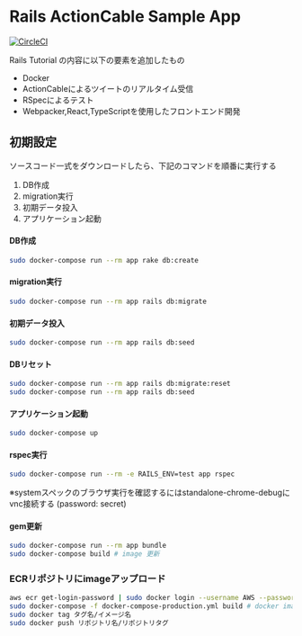 # Rails ActionCable Sample App

[![CircleCI](https://circleci.com/gh/habanero2012/rails_tutorial_sample_app.svg?style=svg&circle-token=cc1470e5238f81f6e4188c1e12909ca26bc46dd6)](<https://app.circleci.com/github/habanero2012/rails_tutorial_sample_app/pipelines>)

Rails Tutorial の内容に以下の要素を追加したもの

* Docker
* ActionCableによるツイートのリアルタイム受信
* RSpecによるテスト
* Webpacker,React,TypeScriptを使用したフロントエンド開発

## 初期設定

ソースコード一式をダウンロードしたら、下記のコマンドを順番に実行する

1. DB作成
2. migration実行
3. 初期データ投入
4. アプリケーション起動

#### DB作成
```bash
sudo docker-compose run --rm app rake db:create
```

#### migration実行
```bash
sudo docker-compose run --rm app rails db:migrate
```

#### 初期データ投入
```bash
sudo docker-compose run --rm app rails db:seed
```

#### DBリセット
```bash
sudo docker-compose run --rm app rails db:migrate:reset
sudo docker-compose run --rm app rails db:seed
```

#### アプリケーション起動
```bash
sudo docker-compose up
```

#### rspec実行
```bash
sudo docker-compose run --rm -e RAILS_ENV=test app rspec
```
※systemスペックのブラウザ実行を確認するにはstandalone-chrome-debugにvnc接続する
(password: secret)

#### gem更新
```bash
sudo docker-compose run --rm app bundle
sudo docker-compose build # image 更新
```

### ECRリポジトリにimageアップロード
```bash
aws ecr get-login-password | sudo docker login --username AWS --password-stdin リポジトリURL # ECRログイン
sudo docker-compose -f docker-compose-production.yml build # docker imageのビルド
sudo docker tag タグ名/イメージ名
sudo docker push リポジトリ名/リポジトリタグ
```